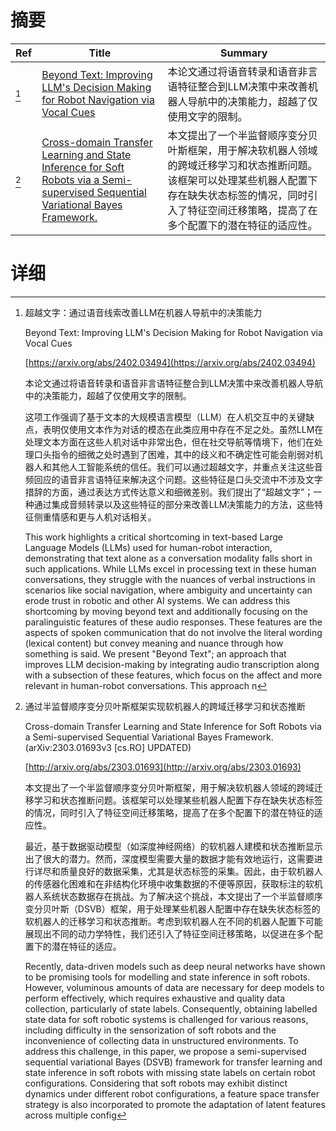 # 摘要

| Ref | Title | Summary |
| --- | --- | --- |
| [^1] | [Beyond Text: Improving LLM's Decision Making for Robot Navigation via Vocal Cues](https://arxiv.org/abs/2402.03494) | 本论文通过将语音转录和语音非言语特征整合到LLM决策中来改善机器人导航中的决策能力，超越了仅使用文字的限制。 |
| [^2] | [Cross-domain Transfer Learning and State Inference for Soft Robots via a Semi-supervised Sequential Variational Bayes Framework.](http://arxiv.org/abs/2303.01693) | 本文提出了一个半监督顺序变分贝叶斯框架，用于解决软机器人领域的跨域迁移学习和状态推断问题。该框架可以处理某些机器人配置下存在缺失状态标签的情况，同时引入了特征空间迁移策略，提高了在多个配置下的潜在特征的适应性。 |

# 详细

[^1]: 超越文字：通过语音线索改善LLM在机器人导航中的决策能力

    Beyond Text: Improving LLM's Decision Making for Robot Navigation via Vocal Cues

    [https://arxiv.org/abs/2402.03494](https://arxiv.org/abs/2402.03494)

    本论文通过将语音转录和语音非言语特征整合到LLM决策中来改善机器人导航中的决策能力，超越了仅使用文字的限制。

    

    这项工作强调了基于文本的大规模语言模型（LLM）在人机交互中的关键缺点，表明仅使用文本作为对话的模态在此类应用中存在不足之处。虽然LLM在处理文本方面在这些人机对话中非常出色，但在社交导航等情境下，他们在处理口头指令的细微之处时遇到了困难，其中的歧义和不确定性可能会削弱对机器人和其他人工智能系统的信任。我们可以通过超越文字，并重点关注这些音频回应的语音非言语特征来解决这个问题。这些特征是口头交流中不涉及文字措辞的方面，通过表达方式传达意义和细微差别。我们提出了“超越文字”；一种通过集成音频转录以及这些特征的部分来改善LLM决策能力的方法，这些特征侧重情感和更与人机对话相关。

    This work highlights a critical shortcoming in text-based Large Language Models (LLMs) used for human-robot interaction, demonstrating that text alone as a conversation modality falls short in such applications. While LLMs excel in processing text in these human conversations, they struggle with the nuances of verbal instructions in scenarios like social navigation, where ambiguity and uncertainty can erode trust in robotic and other AI systems. We can address this shortcoming by moving beyond text and additionally focusing on the paralinguistic features of these audio responses. These features are the aspects of spoken communication that do not involve the literal wording (lexical content) but convey meaning and nuance through how something is said. We present "Beyond Text"; an approach that improves LLM decision-making by integrating audio transcription along with a subsection of these features, which focus on the affect and more relevant in human-robot conversations. This approach n
    
[^2]: 通过半监督顺序变分贝叶斯框架实现软机器人的跨域迁移学习和状态推断

    Cross-domain Transfer Learning and State Inference for Soft Robots via a Semi-supervised Sequential Variational Bayes Framework. (arXiv:2303.01693v3 [cs.RO] UPDATED)

    [http://arxiv.org/abs/2303.01693](http://arxiv.org/abs/2303.01693)

    本文提出了一个半监督顺序变分贝叶斯框架，用于解决软机器人领域的跨域迁移学习和状态推断问题。该框架可以处理某些机器人配置下存在缺失状态标签的情况，同时引入了特征空间迁移策略，提高了在多个配置下的潜在特征的适应性。

    

    最近，基于数据驱动模型（如深度神经网络）的软机器人建模和状态推断显示出了很大的潜力。然而，深度模型需要大量的数据才能有效地运行，这需要进行详尽和质量良好的数据采集，尤其是状态标签的采集。因此，由于软机器人的传感器化困难和在非结构化环境中收集数据的不便等原因，获取标注的软机器人系统状态数据存在挑战。为了解决这个挑战，本文提出了一个半监督顺序变分贝叶斯（DSVB）框架，用于处理某些机器人配置中存在缺失状态标签的软机器人的迁移学习和状态推断。考虑到软机器人在不同的机器人配置下可能展现出不同的动力学特性，我们还引入了特征空间迁移策略，以促进在多个配置下的潜在特征的适应。

    Recently, data-driven models such as deep neural networks have shown to be promising tools for modelling and state inference in soft robots. However, voluminous amounts of data are necessary for deep models to perform effectively, which requires exhaustive and quality data collection, particularly of state labels. Consequently, obtaining labelled state data for soft robotic systems is challenged for various reasons, including difficulty in the sensorization of soft robots and the inconvenience of collecting data in unstructured environments. To address this challenge, in this paper, we propose a semi-supervised sequential variational Bayes (DSVB) framework for transfer learning and state inference in soft robots with missing state labels on certain robot configurations. Considering that soft robots may exhibit distinct dynamics under different robot configurations, a feature space transfer strategy is also incorporated to promote the adaptation of latent features across multiple config
    

